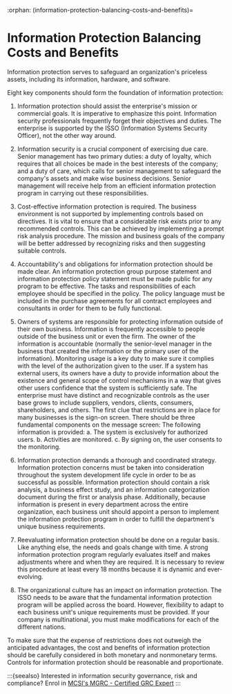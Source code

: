 :orphan:
(information-protection-balancing-costs-and-benefits)=
# Information Protection Balancing Costs and Benefits
 
Information protection serves to safeguard an organization's priceless assets, including its information, hardware, and software.

Eight key components should form the foundation of information protection:

1. Information protection should assist the enterprise's mission or commercial goals. It is imperative to emphasize this point. Information security professionals frequently forget their objectives and duties. The enterprise is supported by the ISSO (Information Systems Security Officer), not the other way around.
   
2. Information security is a crucial component of exercising due care. Senior management has two primary duties: a duty of loyalty, which requires that all choices be made in the best interests of the company; and a duty of care, which calls for senior management to safeguard the company's assets and make wise business decisions. Senior management will receive help from an efficient information protection program in carrying out these responsibilities.
   
3. Cost-effective information protection is required. The business environment is not supported by implementing controls based on directives. It is vital to ensure that a considerable risk exists prior to any recommended controls. This can be achieved by implementing a prompt risk analysis procedure. The mission and business goals of the company will be better addressed by recognizing risks and then suggesting suitable controls.
   
4. Accountability's and obligations for information protection should be made clear. An information protection group purpose statement and information protection policy statement must be made public for any program to be effective. The tasks and responsibilities of each employee should be specified in the policy. The policy language must be included in the purchase agreements for all contract employees and consultants in order for them to be fully functional.
   
5. Owners of systems are responsible for protecting information outside of their own business. Information is frequently accessible to people outside of the business unit or even the firm. The owner of the information is accountable (normally the senior-level manager in the business that created the information or the primary user of the information). Monitoring usage is a key duty to make sure it complies with the level of the authorization given to the user. If a system has external users, its owners have a duty to provide information about the existence and general scope of control mechanisms in a way that gives other users confidence that the system is sufficiently safe. The enterprise must have distinct and recognizable controls as the user base grows to include suppliers, vendors, clients, consumers, shareholders, and others. The first clue that restrictions are in place for many businesses is the sign-on screen. There should be three fundamental components on the message screen: The following information is provided: a. The system is exclusively for authorized users. b. Activities are monitored. c. By signing on, the user consents to the monitoring.
   
6. Information protection demands a thorough and coordinated strategy. Information protection concerns must be taken into consideration throughout the system development life cycle in order to be as successful as possible. Information protection should contain a risk analysis, a business effect study, and an information categorization document during the first or analysis phase. Additionally, because information is present in every department across the entire organization, each business unit should appoint a person to implement the information protection program in order to fulfill the department's unique business requirements. 
   
7. Reevaluating information protection should be done on a regular basis. Like anything else, the needs and goals change with time. A strong information protection program regularly evaluates itself and makes adjustments where and when they are required. It is necessary to review this procedure at least every 18 months because it is dynamic and ever-evolving.
   
8. The organizational culture has an impact on information protection. The ISSO needs to be aware that the fundamental information protection program will be applied across the board. However, flexibility to adapt to each business unit's unique requirements must be provided. If your company is multinational, you must make modifications for each of the different nations.

To make sure that the expense of restrictions does not outweigh the anticipated advantages, the cost and benefits of information protection should be carefully considered in both monetary and nonmonetary terms. Controls for information protection should be reasonable and proportionate.

:::{seealso}
Interested in information security governance, risk and compliance? Enrol in [MCSI's MGRC - Certified GRC Expert](https://www.mosse-institute.com/certifications/mgrc-certified-grc-practitioner.html)
:::